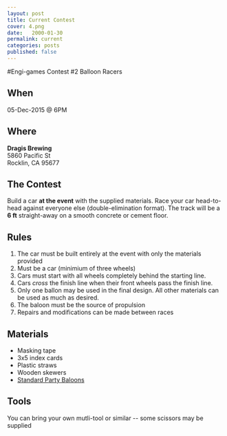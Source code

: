 ```yaml
---
layout: post
title: Current Contest
cover: 4.png
date:   2000-01-30
permalink: current
categories: posts
published: false
---
```


#Engi-games Contest #2 Balloon Racers

## When

05-Dec-2015 @ 6PM

## Where
 
**Dragis Brewing**<br>
5860 Pacific St<br>
Rocklin, CA 95677<br>

## The Contest

Build a car **at the event** with the supplied materials. Race your car head-to-head against everyone else (double-elimination format). The track will be a **6 ft** straight-away on a smooth concrete or cement floor.

## Rules

 1. The car must be built entirely at the event with only the materials provided
 3. Must be a car (minimium of three wheels)
 4. Cars must start with all wheels completely behind the starting line. 
 5. Cars *cross* the finish line when their front wheels pass the finish line.
 6. Only one ballon may be used in the final design. All other materials can be used as much as desired. 
 7. The baloon must be the source of propulsion
 8. Repairs and modifications can be made between races

## Materials

 * Masking tape
 * 3x5 index cards
 * Plastic straws
 * Wooden skewers
 * [Standard Party Baloons](https://en.wikipedia.org/wiki/Toy_balloon#/media/File:InflatableBalloons.jpg)

## Tools

You can bring your own mutli-tool or similar -- some scissors may be supplied
